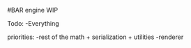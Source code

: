 #BAR engine WIP

Todo:
-Everything

priorities:
-rest of the math + serialization + utilities
-renderer